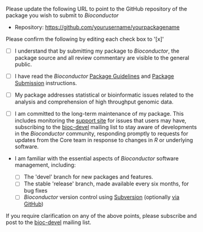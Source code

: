 Please update the following URL to point to the GitHub repository of
the package you wish to submit to _Bioconductor_

- Repository: https://github.com/yourusername/yourpackagename

Please confirm the following by editing each check box to '[x]'

- [ ] I understand that by submitting my package to _Bioconductor_,
  the package source and all review commentary are visible to the
  general public.

- [ ] I have read the _Bioconductor_ [Package Guidelines][1] and
  [Package Submission][2] instructions.

- [ ] My package addresses statistical or bioinformatic issues related
  to the analysis and comprehension of high throughput genomic data.

- [ ] I am committed to the long-term maintenance of my package. This
  includes monitoring the [support site][3] for issues that users may
  have, subscribing to the [bioc-devel][4] mailing list to stay aware
  of developments in the _Bioconductor_ community, responding promptly
  to requests for updates from the Core team in response to changes in
  _R_ or underlying software.

- I am familiar with the essential aspects of _Bioconductor_ software
  management, including:

    - [ ] The 'devel' branch for new packages and features.
    - [ ] The stable 'release' branch, made available every six
      months, for bug fixes
    - [ ] _Bioconductor_ version control using [Subversion][5]
      (optionally [via GitHub][6])

If you require clarification on any of the above points, please
subscribe and post to the [bioc-devel][4] mailing list.

[1]: https://bioconductor.org/developers/package-guidelines/
[2]: https://bioconductor.org/developers/package-submission/
[3]: https://support.bioconductor.org
[4]: https://stat.ethz.ch/mailman/listinfo/bioc-devel
[5]: http://bioconductor.org/developers/how-to/source-control/
[6]: http://bioconductor.org/developers/how-to/git-mirrors/
